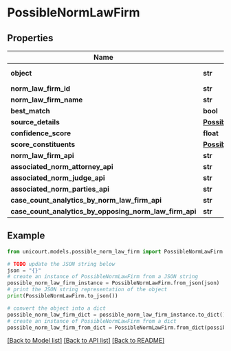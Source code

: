 # PossibleNormLawFirm


## Properties

Name | Type | Description | Notes
------------ | ------------- | ------------- | -------------
**object** | **str** | Name of the object | [default to 'PossibleNormLawFirm']
**norm_law_firm_id** | **str** |  | 
**norm_law_firm_name** | **str** |  | 
**best_match** | **bool** |  | [default to False]
**source_details** | [**PossibleNormLawFirmSourceDetails**](PossibleNormLawFirmSourceDetails.md) |  | 
**confidence_score** | **float** |  | 
**score_constituents** | [**PossibleNormLawFirmScoreConstituents**](PossibleNormLawFirmScoreConstituents.md) |  | 
**norm_law_firm_api** | **str** |  | 
**associated_norm_attorney_api** | **str** |  | 
**associated_norm_judge_api** | **str** |  | 
**associated_norm_parties_api** | **str** |  | 
**case_count_analytics_by_norm_law_firm_api** | **str** |  | 
**case_count_analytics_by_opposing_norm_law_firm_api** | **str** |  | 

## Example

```python
from unicourt.models.possible_norm_law_firm import PossibleNormLawFirm

# TODO update the JSON string below
json = "{}"
# create an instance of PossibleNormLawFirm from a JSON string
possible_norm_law_firm_instance = PossibleNormLawFirm.from_json(json)
# print the JSON string representation of the object
print(PossibleNormLawFirm.to_json())

# convert the object into a dict
possible_norm_law_firm_dict = possible_norm_law_firm_instance.to_dict()
# create an instance of PossibleNormLawFirm from a dict
possible_norm_law_firm_from_dict = PossibleNormLawFirm.from_dict(possible_norm_law_firm_dict)
```
[[Back to Model list]](../README.md#documentation-for-models) [[Back to API list]](../README.md#documentation-for-api-endpoints) [[Back to README]](../README.md)


